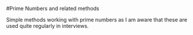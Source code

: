#Prime Numbers and related methods

Simple methods working with prime numbers as I am aware that these are used quite regularly in interviews.

